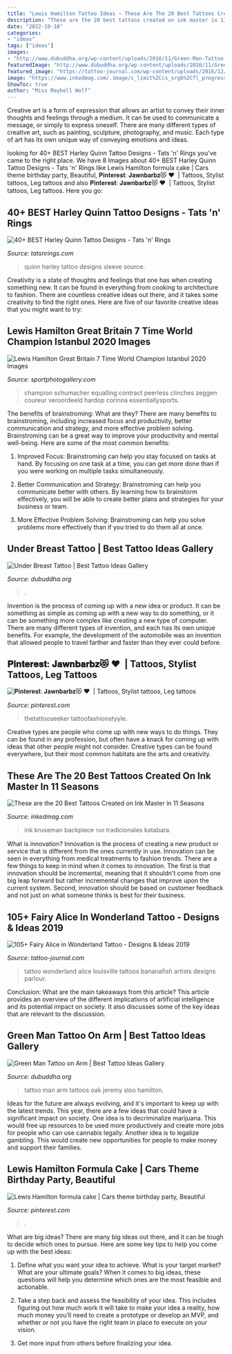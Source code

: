 ```yaml
---
title: "Lewis Hamilton Tattoo Ideas ~ These Are The 20 Best Tattoos Created On Ink Master In 11 Seasons"
description: "These are the 20 best tattoos created on ink master in 11 seasons"
date: "2022-10-10"
categories:
- "ideas"
tags: ["ideas"]
images:
- "http://www.dubuddha.org/wp-content/uploads/2016/11/Green-Man-Tattoo-on-Arm-by-Jeremy-Sloo-Hamilton-728x909.jpg"
featuredImage: "http://www.dubuddha.org/wp-content/uploads/2016/11/Green-Man-Tattoo-on-Arm-by-Jeremy-Sloo-Hamilton-728x909.jpg"
featured_image: "https://tattoo-journal.com/wp-content/uploads/2016/12/Alice-in-Wonderland-Tattoo-87.jpg"
image: "https://www.inkedmag.com/.image/c_limit%2Ccs_srgb%2Cfl_progressive%2Cq_auto:good%2Cw_700/MTYxMzQ3NzkxNjczNjk4MjY4/kruseman.jpg"
ShowToc: true
author: "Miss Maybell Wolf"
---
```



Creative art is a form of expression that allows an artist to convey their inner thoughts and feelings through a medium. It can be used to communicate a message, or simply to express oneself. There are many different types of creative art, such as painting, sculpture, photography, and music. Each type of art has its own unique way of conveying emotions and ideas.

	

		
looking for 40+ BEST Harley Quinn Tattoo Designs - Tats &#039;n&#039; Rings you've came to the right place. We have 8 Images about 40+ BEST Harley Quinn Tattoo Designs - Tats &#039;n&#039; Rings like Lewis Hamilton formula cake | Cars theme birthday party, Beautiful, 𝐏𝐢𝐧𝐭𝐞𝐫𝐞𝐬𝐭: 𝐉𝐚𝐰𝐧𝐛𝐚𝐫𝐛𝐳😻 ♥ ️ | Tattoos, Stylist tattoos, Leg tattoos and also 𝐏𝐢𝐧𝐭𝐞𝐫𝐞𝐬𝐭: 𝐉𝐚𝐰𝐧𝐛𝐚𝐫𝐛𝐳😻 ♥ ️ | Tattoos, Stylist tattoos, Leg tattoos. Here you go:
		
    
## 40+ BEST Harley Quinn Tattoo Designs - Tats &#039;n&#039; Rings

<img loading=lazy src="https://tatsnrings.com/wp-content/uploads/2018/04/Harley-Quinn-Anarchy-Sleeve-Tattoo.jpg" onerror="this.onerror=null;this.src='https://tse3.mm.bing.net/th?id=OIP.sadsXoo2zQcW45h-SEU6VAHaHU&amp;pid=15.1';" alt="40+ BEST Harley Quinn Tattoo Designs - Tats &#039;n&#039; Rings">

_Source: tatsnrings.com_

>quinn harley tattoo designs sleeve source. 

	

Creativity is a state of thoughts and feelings that one has when creating something new. It can be found in everything from cooking to architecture to fashion. There are countless creative ideas out there, and it takes some creativity to find the right ones. Here are five of our favorite creative ideas that you might want to try: 

    
## Lewis Hamilton Great Britain 7 Time World Champion Istanbul 2020 Images

<img loading=lazy src="https://www.sportphotogallery.com/content/images/cmsfiles/product/36073/36825-main.jpg" onerror="this.onerror=null;this.src='https://tse4.mm.bing.net/th?id=OIP.SUK-z-WaTjC7kLqJbkkwcwHaE5&amp;pid=15.1';" alt="Lewis Hamilton Great Britain 7 Time World Champion Istanbul 2020 Images">

_Source: sportphotogallery.com_

>champion schumacher equalling contract peerless clinches zeggen coureur veroordeeld hardop corinna essentiallysports. 

	

The benefits of brainstroming: What are they?
There are many benefits to brainstroming, including increased focus and productivity, better communication and strategy, and more effective problem solving. Brainstroming can be a great way to improve your productivity and mental well-being. Here are some of the most common benefits: 
1. Improved Focus: Brainstroming can help you stay focused on tasks at hand. By focusing on one task at a time, you can get more done than if you were working on multiple tasks simultaneously. 

2. Better Communication and Strategy: Brainstroming can help you communicate better with others. By learning how to brainstorm effectively, you will be able to create better plans and strategies for your business or team. 

3. More Effective Problem Solving: Brainstroming can help you solve problems more effectively than if you tried to do them all at once.

    
## Under Breast Tattoo | Best Tattoo Ideas Gallery

<img loading=lazy src="https://www.dubuddha.org/wp-content/uploads/2018/04/Flowers-Under-Breast-Tattoo-by-@les_petits_points_de_fanny-728x728.jpg" onerror="this.onerror=null;this.src='https://tse2.mm.bing.net/th?id=OIP.UKFDfKElojsLgJnUXcrO9AHaHa&amp;pid=15.1';" alt="Under Breast Tattoo | Best Tattoo Ideas Gallery">

_Source: dubuddha.org_

>. 

	

Invention is the process of coming up with a new idea or product. It can be something as simple as coming up with a new way to do something, or it can be something more complex like creating a new type of computer. There are many different types of invention, and each has its own unique benefits. For example, the development of the automobile was an invention that allowed people to travel farther and faster than they ever could before.

    
## 𝐏𝐢𝐧𝐭𝐞𝐫𝐞𝐬𝐭: 𝐉𝐚𝐰𝐧𝐛𝐚𝐫𝐛𝐳😻 ♥ ️ | Tattoos, Stylist Tattoos, Leg Tattoos

<img loading=lazy src="https://i.pinimg.com/736x/c3/9f/aa/c39faa2a317d3d4d330f2b2ac3cb0968.jpg" onerror="this.onerror=null;this.src='https://tse4.mm.bing.net/th?id=OIP.EZIKljCTNVrNHoX_Nx3O0gHaNK&amp;pid=15.1';" alt="𝐏𝐢𝐧𝐭𝐞𝐫𝐞𝐬𝐭: 𝐉𝐚𝐰𝐧𝐛𝐚𝐫𝐛𝐳😻 ♥ ️ | Tattoos, Stylist tattoos, Leg tattoos">

_Source: pinterest.com_

>thetattooseeker tattoofashionstyyle. 

	

Creative types are people who come up with new ways to do things. They can be found in any profession, but often have a knack for coming up with ideas that other people might not consider. Creative types can be found everywhere, but their most common habitats are the arts and creativity.

    
## These Are The 20 Best Tattoos Created On Ink Master In 11 Seasons

<img loading=lazy src="https://www.inkedmag.com/.image/c_limit%2Ccs_srgb%2Cfl_progressive%2Cq_auto:good%2Cw_700/MTYxMzQ3NzkxNjczNjk4MjY4/kruseman.jpg" onerror="this.onerror=null;this.src='https://tse3.mm.bing.net/th?id=OIP.Qd5IJEiULqfq1jZ4ps-YsgHaKm&amp;pid=15.1';" alt="These are the 20 Best Tattoos Created on Ink Master in 11 Seasons">

_Source: inkedmag.com_

>ink kruseman backpiece รอย tradicionales katabara. 

	

What is innovation?
Innovation is the process of creating a new product or service that is different from the ones currently in use. Innovation can be seen in everything from medical treatments to fashion trends.
There are a few things to keep in mind when it comes to innovation. The first is that innovation should be incremental, meaning that it shouldn't come from one big leap forward but rather incremental changes that improve upon the current system. Second, innovation should be based on customer feedback and not just on what someone thinks is best for their business.

    
## 105+ Fairy Alice In Wonderland Tattoo - Designs &amp; Ideas 2019

<img loading=lazy src="https://tattoo-journal.com/wp-content/uploads/2016/12/Alice-in-Wonderland-Tattoo-87.jpg" onerror="this.onerror=null;this.src='https://tse2.mm.bing.net/th?id=OIP.ytU-vNMDcsMQpu0gnPGYCQHaJQ&amp;pid=15.1';" alt="105+ Fairy Alice in Wonderland Tattoo - Designs &amp; Ideas 2019">

_Source: tattoo-journal.com_

>tattoo wonderland alice louisville tattoos bananafish artists designs parlour. 

	

Conclusion: What are the main takeaways from this article?
This article provides an overview of the different implications of artificial intelligence and its potential impact on society. It also discusses some of the key ideas that are relevant to the discussion.

    
## Green Man Tattoo On Arm | Best Tattoo Ideas Gallery

<img loading=lazy src="http://www.dubuddha.org/wp-content/uploads/2016/11/Green-Man-Tattoo-on-Arm-by-Jeremy-Sloo-Hamilton-728x909.jpg" onerror="this.onerror=null;this.src='https://tse4.mm.bing.net/th?id=OIP.t9HJCAipQ5wFo0YHwSKEJgHaJP&amp;pid=15.1';" alt="Green Man Tattoo on Arm | Best Tattoo Ideas Gallery">

_Source: dubuddha.org_

>tattoo man arm tattoos oak jeremy sloo hamilton. 

	

Ideas for the future are always evolving, and it's important to keep up with the latest trends. This year, there are a few ideas that could have a significant impact on society. One idea is to decriminalize marijuana. This would free up resources to be used more productively and create more jobs for people who can use cannabis legally. Another idea is to legalize gambling. This would create new opportunities for people to make money and support their families.

    
## Lewis Hamilton Formula Cake | Cars Theme Birthday Party, Beautiful

<img loading=lazy src="https://i.pinimg.com/736x/50/ed/22/50ed229c26e76f150c5ac8b0861e7ad4.jpg" onerror="this.onerror=null;this.src='https://tse4.mm.bing.net/th?id=OIP.TUaXF4ofzIhSk74WB5wDKwHaJ3&amp;pid=15.1';" alt="Lewis Hamilton formula cake | Cars theme birthday party, Beautiful">

_Source: pinterest.com_

>. 

	

What are big ideas?
There are many big ideas out there, and it can be tough to decide which ones to pursue. Here are some key tips to help you come up with the best ideas:
1. Define what you want your idea to achieve. What is your target market? What are your ultimate goals? When it comes to big ideas, these questions will help you determine which ones are the most feasible and actionable.

2. Take a step back and assess the feasibility of your idea. This includes figuring out how much work it will take to make your idea a reality, how much money you’ll need to create a prototype or develop an MVP, and whether or not you have the right team in place to execute on your vision.

3. Get more input from others before finalizing your idea.

